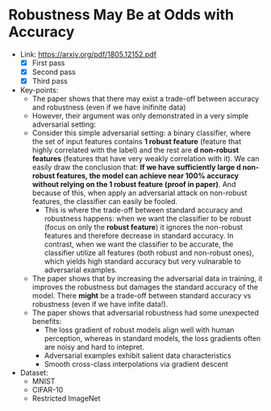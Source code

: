 # Robustness May Be at Odds with Accuracy

- Link: https://arxiv.org/pdf/1805.12152.pdf
  - [x] First pass
  - [x] Second pass
  - [x] Third pass
- Key-points:
  - The paper shows that there may exist a trade-off between accuracy and robustness (even if we have inifinite data)
  - However, their argument was only demonstrated in a very simple adversarial setting: 
  - Consider this simple adversarial setting: a binary classifier, where the set of input features contains **1 robust feature** (feature that highly correlated with the label) and the rest are **d non-robust features** (features that have very weakly correlation with it). We can easily draw the conclusion that: **If we have sufficiently large d non-robust features, the model can achieve near 100% accuracy without relying on the 1 robust feature (proof in paper)**. And because of this, when apply an adversarial attack on non-robust features, the classifier can easily be fooled.
    - This is where the trade-off between standard accuracy and robustness happens: when we want the classifier to be robust (focus on only the **robust feature**) it ignores the non-robust features and therefore decrease in standard accuracy. In contrast, when we want the classifier to be accurate, the classifier utilize all features (both robust and non-robust ones), which yields high standard accuracy but very vulnarable to adversarial examples.
  - The paper shows that by increasing the adversarial data in training, it improves the robustness but damages the standard accuracy of the model. There **might** be a trade-off between standard accuracy vs robustness (even if we have infite data!).
  - The paper shows that adversarial robustness had some unexpected benefits:
    - The loss gradient of robust models align well with human perception, whereas in standard models, the loss gradients often are noisy and hard to intepret.
    - Adversarial examples exhibit salient data characteristics
    - Smooth cross-class interpolations via gradient descent
- Dataset:
  - MNIST
  - CIFAR-10
  - Restricted ImageNet
